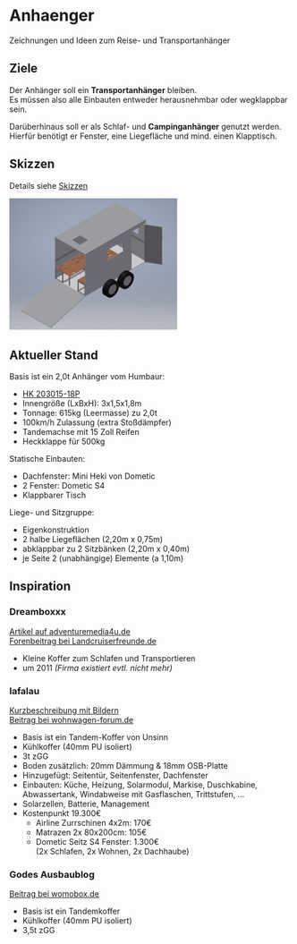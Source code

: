 # Anhaenger
Zeichnungen und Ideen zum Reise- und Transportanhänger



## Ziele
Der Anhänger soll ein **Transportanhänger** bleiben. \
Es müssen also alle Einbauten entweder herausnehmbar oder wegklappbar sein.

Darüberhinaus soll er als Schlaf- und **Campinganhänger** genutzt werden. \
Hierfür benötigt er Fenster, eine Liegefläche und mind. einen Klapptisch.

## Skizzen

Details siehe [Skizzen](Skizzen/)

<img src="Skizzen/02_inventor/export/2020_04_19/anhaenger_schraeg.png" width="300">

## Aktueller Stand
Basis ist ein 2,0t Anhänger vom Humbaur:

* [HK 203015-18P](https://werksverkauf.humbaur.com/anhaenger/kofferanhaenger/kofferanhaenger-detailansicht/modell/hk-203015-18p)
* Innengröße (LxBxH): 3x1,5x1,8m
* Tonnage: 615kg (Leermasse) zu 2,0t
* 100km/h Zulassung (extra Stoßdämpfer)
* Tandemachse mit 15 Zoll Reifen
* Heckklappe für 500kg

Statische Einbauten:

* Dachfenster: Mini Heki von Dometic
* 2 Fenster: Dometic S4
* Klappbarer Tisch

Liege- und Sitzgruppe:

* Eigenkonstruktion
* 2 halbe Liegeflächen (2,20m x 0,75m)
* abklappbar zu 2 Sitzbänken (2,20m x 0,40m)
* je Seite 2 (unabhängige) Elemente (a 1,10m)



## Inspiration
### Dreamboxxx
[Artikel auf adventuremedia4u.de](https://www.adventuremedia4u.de/caravans/offroadanhaenger/dreamboxx.html) \
[Forenbeitrag bei Landcruiserfreunde.de](https://landcruiserfreunde.de/viewtopic.php?f=25&t=1255)

* Kleine Koffer zum Schlafen und Transportieren
* um 2011 _(Firma existiert evtl. nicht mehr)_

### lafalau
[Kurzbeschreibung mit Bildern](http://laufalau.com/10-camping) \
[Beitrag bei wohnwagen-forum.de](https://wohnwagen-forum.de/index.php?thread/90661-kofferanh%C3%A4nger-vollisolierter-camping-mountainbiketrailer-inkl-motorradgarage)
    
* Basis ist ein Tandem-Koffer von Unsinn
* Kühlkoffer (40mm PU isoliert)
* 3t zGG
* Boden zusätzlich: 20mm Dämmung & 18mm OSB-Platte
* Hinzugefügt: Seitentür, Seitenfenster, Dachfenster
* Einbauten: Küche, Heizung, Solarmodul, Markise,
  Duschkabine, Abwassertank, Windabweise mit Gasflaschen,
  Trittstufen, ...
* Solarzellen, Batterie, Management
* Kostenpunkt 19.300€
    * Airline Zurrschinen 4x2m: 170€
    * Matrazen 2x 80x200cm: 105€
    * Dometic Seitz S4 Fenster: 1.300€ \
      (2x Schlafen, 2x Wohnen, 2x Dachhaube)

### Godes Ausbaublog
[Beitrag bei womobox.de](http://www.womobox.de/phpBB2/viewtopic.php?t=7486)

* Basis ist ein Tandemkoffer
* Kühlkoffer (40mm PU isoliert)
* 3,5t zGG
